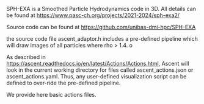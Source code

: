 SPH-EXA is a Smoothed Particle Hydrodynamics code in 3D. All details can be found at https://www.pasc-ch.org/projects/2021-2024/sph-exa2/

Source code can be found at https://github.com/unibas-dmi-hpc/SPH-EXA

the source code file ascent_adaptor.h includes a pre-defined pipeline which will draw images of all particles where rho > 1.4. o

As described in https://ascent.readthedocs.io/en/latest/Actions/Actions.html, Ascent will look in the current working directory for files called ascent_actions.json or ascent_actions.yaml. Thus, any user-defined visualization script can be defined to over-ride the pre-defined pipeline.

We provide here basic actions files.

